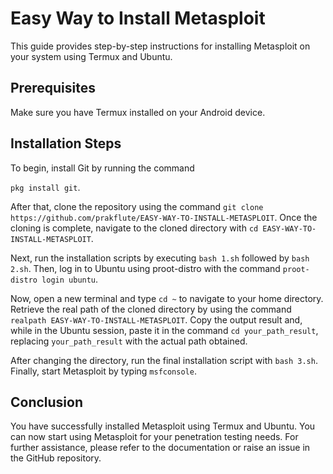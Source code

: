 # Easy Way to Install Metasploit

This guide provides step-by-step instructions for installing Metasploit on your system using Termux and Ubuntu.

## Prerequisites

Make sure you have Termux installed on your Android device.

## Installation Steps

To begin, install Git by running the command

`pkg install git`. 

After that, clone the repository using the command 
`git clone https://github.com/prakflute/EASY-WAY-TO-INSTALL-METASPLOIT`. 
Once the cloning is complete, navigate to the cloned directory with 
`cd EASY-WAY-TO-INSTALL-METASPLOIT`.

Next, run the installation scripts by executing 
`bash 1.sh`
followed by
`bash 2.sh`. 
Then, log in to Ubuntu using proot-distro with the command 
`proot-distro login ubuntu`. 

Now, open a new terminal and type
`cd ~`
to navigate to your home directory. Retrieve the real path of the cloned directory by using the command 
`realpath EASY-WAY-TO-INSTALL-METASPLOIT`.
Copy the output result and, while in the Ubuntu session, paste it in the command 
`cd your_path_result`, replacing `your_path_result`
with the actual path obtained.

After changing the directory, run the final installation script with
`bash 3.sh`. 
Finally, start Metasploit by typing `msfconsole`.

## Conclusion

You have successfully installed Metasploit using Termux and Ubuntu. You can now start using Metasploit for your penetration testing needs. For further assistance, please refer to the documentation or raise an issue in the GitHub repository.
